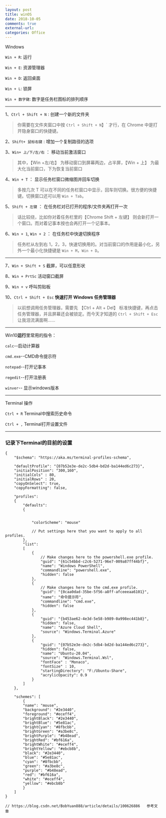 ```yaml
---
layout: post
title: winOS
date: 2018-10-05
comments: true
external-url:
categories: Office
---
```


Windows

`Win + R`:  运行

`Win + E`:  资源管理器

`Win + D`:  返回桌面

`Win + L`:  锁屏

`Win + 数字键`: 数字是任务栏图标的排列顺序

---

1、`Ctrl + Shift + N` : 创建一个新的文件夹

> 你需要在文件夹窗口中按 `Ctrl + Shift + N`】` 才行，在 Chrome 中是打开隐身窗口的快捷键。

2、`Shift+ 鼠标右键` : 增加一个复制路径的选项

3、`Win+ 上/下/左/右` ： 移动当前激活窗口

>其中，【Win +左/右】 为移动窗口到屏幕两边，占半屏，【Win + 上】 为最大化当前窗口，下为恢复当前窗口

4、`Win + T` ： 显示任务栏窗口微缩图并回车切换

>多按几次 T 可以在不同的任务栏窗口中显示，回车则切换。很方便的快捷键。切换窗口还可以用 `Win + Tab`。

5、`Shift + 左键` ： 在任务栏对已打开的程序/文件夹再打开一次

>话比较绕，比如你对着任务栏里的【Chrome Shift + 左键】 则会新打开一个窗口。而对着记事本按也会再打开一个记事本。


6、`Win + 1`, `Win + 2` ： 在任务栏中快速切换程序

>任务栏从左到右 1，2，3，快速切换用的。对当前窗口的作用是最小化，另外一个最小化快捷键是 `Win + M`，`Win + D`。

---

7、`Win + Shift + S` 截屏，可以任意形状

8、`Win + PrtSc` 活动窗口截屏

9、`Win + v` 呼叫剪贴板

10、`Ctrl + Shift + Esc` **快速打开 Windows 任务管理器**

>以前想调用任务管理器，需要先 【Ctrl + Alt + Del】 标准快捷键，再点击任务管理器，并且屏幕还会被锁定。而今天才知道的 `Ctrl + Shift + Esc` 让我泪流满面啊......

---

Win10**运行**里常用的指令：

`calc`--启动计算器

`cmd.exe`--CMD命令提示符

`notepad`--打开记事本

`regedit`--打开注册表

`winver`--  显示windows版本

---
Terminal 操作

`Ctrl + R` Terminal中搜索历史命令 

`Ctrl + ,` Terminal打开设置文件

---

### 记录下Terminal的目前的设置

```
{
    "$schema": "https://aka.ms/terminal-profiles-schema",
    
    "defaultProfile": "{07b52e3e-de2c-5db4-bd2d-ba144ed6c273}",
    "initialPosition": "300,160",
    "initialCols" : 80,
    "initialRows" : 20,
    "copyOnSelect": true,
    "copyFormatting": false,

    "profiles":
    {
        "defaults":
        {
      
          
            "colorScheme": "mouse"

            // Put settings here that you want to apply to all profiles.
        },
        "list":
        [
            {
                // Make changes here to the powershell.exe profile.
                "guid": "{61c54bbd-c2c6-5271-96e7-009a87ff44bf}",
                "name": "Windows PowerShell",
                "commandline": "powershell.exe",
                "hidden": false
            },
            {
                // Make changes here to the cmd.exe profile.
                "guid": "{0caa0dad-35be-5f56-a8ff-afceeeaa6101}",
                "name": "命令提示符",
                "commandline": "cmd.exe",
                "hidden": false
            },
            {
                "guid": "{b453ae62-4e3d-5e58-b989-0a998ec441b8}",
                "hidden": false,
                "name": "Azure Cloud Shell",
                "source": "Windows.Terminal.Azure"
            },
            {
                "guid": "{07b52e3e-de2c-5db4-bd2d-ba144ed6c273}",
                "hidden": false,
                "name": "Ubuntu-20.04",
                "source": "Windows.Terminal.Wsl",
                "fontFace" : "Monaco",
                "fontSize" : 10,
                "startingDirectory": "F:/Ubuntu-Share", 
                "acrylicOpacity": 0.9
            }
        ]
    },

    "schemes": [
        {
        "name": "mouse",
        "background": "#2e3440",
        "foreground": "#eceff4",
        "brightBlack": "#2e3440",
        "brightBlue": "#5e81ac",
        "brightCyan": "#8fbcbb",
        "brightGreen": "#a3be8c",
        "brightPurple": "#b48ead",
        "brightRed": "#bf616a",
        "brightWhite": "#eceff4",
        "brightYellow": "#ebcb8b",
        "black": "#2e3440",
        "blue": "#5e81ac",
        "cyan": "#8fbcbb",
        "green": "#a3be8c",
        "purple": "#b48ead",
        "red": "#bf616a",
        "white": "#eceff4",
        "yellow": "#ebcb8b"
        }
    ]
}

// https://blog.csdn.net/BobYuan888/article/details/100626886   参考文章

```
